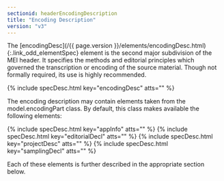 ```yaml
---
sectionid: headerEncodingDescription
title: "Encoding Description"
version: "v3"
---
```




The [encodingDesc](/{{ page.version }}/elements/encodingDesc.html){:.link_odd_elementSpec} element is the second major subdivision of the MEI
header. It specifies the methods and editorial principles which governed the transcription
or
encoding of the source material. Though not formally required, its use is highly
recommended.



{% include specDesc.html key="encodingDesc" atts="" %}



The encoding description may contain elements taken from the model.encodingPart class.
By
default, this class makes available the following elements:



{% include specDesc.html key="appInfo" atts="" %}
{% include specDesc.html key="editorialDecl" atts="" %}
{% include specDesc.html key="projectDesc" atts="" %}
{% include specDesc.html key="samplingDecl" atts="" %}



Each of these elements is further described in the appropriate section below.





